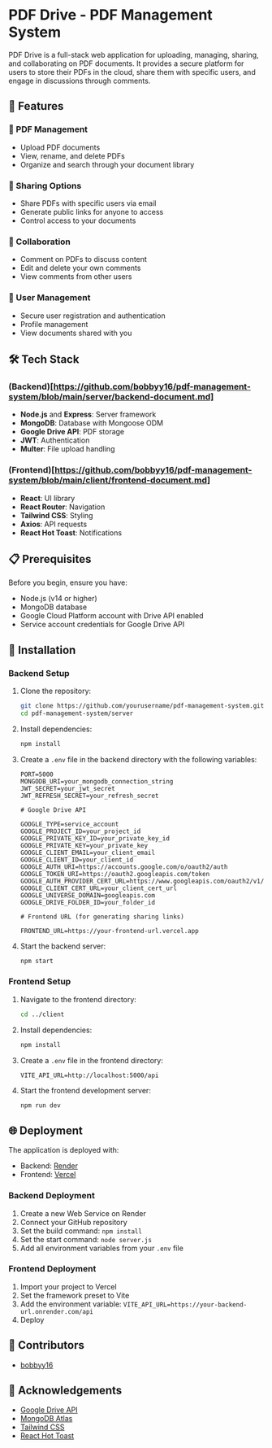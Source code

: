 # PDF Drive - PDF Management System

PDF Drive is a full-stack web application for uploading, managing, sharing, and collaborating on PDF documents. It provides a secure platform for users to store their PDFs in the cloud, share them with specific users, and engage in discussions through comments.

## 🌟 Features

### 📄 PDF Management

- Upload PDF documents
- View, rename, and delete PDFs
- Organize and search through your document library

### 🔗 Sharing Options

- Share PDFs with specific users via email
- Generate public links for anyone to access
- Control access to your documents

### 💬 Collaboration

- Comment on PDFs to discuss content
- Edit and delete your own comments
- View comments from other users

### 👤 User Management

- Secure user registration and authentication
- Profile management
- View documents shared with you

## 🛠️ Tech Stack

### (Backend)[https://github.com/bobbyy16/pdf-management-system/blob/main/server/backend-document.md]

- **Node.js** and **Express**: Server framework
- **MongoDB**: Database with Mongoose ODM
- **Google Drive API**: PDF storage
- **JWT**: Authentication
- **Multer**: File upload handling

### (Frontend)[https://github.com/bobbyy16/pdf-management-system/blob/main/client/frontend-document.md]

- **React**: UI library
- **React Router**: Navigation
- **Tailwind CSS**: Styling
- **Axios**: API requests
- **React Hot Toast**: Notifications

## 📋 Prerequisites

Before you begin, ensure you have:

- Node.js (v14 or higher)
- MongoDB database
- Google Cloud Platform account with Drive API enabled
- Service account credentials for Google Drive API

## 🚀 Installation

### Backend Setup

1. Clone the repository:

   ```bash
   git clone https://github.com/yourusername/pdf-management-system.git
   cd pdf-management-system/server
   ```

2. Install dependencies:

   ```bash
   npm install
   ```

3. Create a `.env` file in the backend directory with the following variables:

   ```
   PORT=5000
   MONGODB_URI=your_mongodb_connection_string
   JWT_SECRET=your_jwt_secret
   JWT_REFRESH_SECRET=your_refresh_secret

   # Google Drive API

   GOOGLE_TYPE=service_account
   GOOGLE_PROJECT_ID=your_project_id
   GOOGLE_PRIVATE_KEY_ID=your_private_key_id
   GOOGLE_PRIVATE_KEY=your_private_key
   GOOGLE_CLIENT_EMAIL=your_client_email
   GOOGLE_CLIENT_ID=your_client_id
   GOOGLE_AUTH_URI=https://accounts.google.com/o/oauth2/auth
   GOOGLE_TOKEN_URI=https://oauth2.googleapis.com/token
   GOOGLE_AUTH_PROVIDER_CERT_URL=https://www.googleapis.com/oauth2/v1/certs
   GOOGLE_CLIENT_CERT_URL=your_client_cert_url
   GOOGLE_UNIVERSE_DOMAIN=googleapis.com
   GOOGLE_DRIVE_FOLDER_ID=your_folder_id

   # Frontend URL (for generating sharing links)

   FRONTEND_URL=https://your-frontend-url.vercel.app
   ```

4. Start the backend server:
   ```bash
   npm start
   ```

### Frontend Setup

1. Navigate to the frontend directory:

   ```bash
   cd ../client
   ```

2. Install dependencies:

   ```bash
   npm install
   ```

3. Create a `.env` file in the frontend directory:

   ```
   VITE_API_URL=http://localhost:5000/api
   ```

4. Start the frontend development server:
   ```bash
   npm run dev
   ```

## 🌐 Deployment

The application is deployed with:

- Backend: [Render](https://render.com)
- Frontend: [Vercel](https://vercel.com)

### Backend Deployment

1. Create a new Web Service on Render
2. Connect your GitHub repository
3. Set the build command: `npm install`
4. Set the start command: `node server.js`
5. Add all environment variables from your `.env` file

### Frontend Deployment

1. Import your project to Vercel
2. Set the framework preset to Vite
3. Add the environment variable: `VITE_API_URL=https://your-backend-url.onrender.com/api`
4. Deploy

## 👥 Contributors

- [bobbyy16](https://github.com/bobbyy16)

## 🙏 Acknowledgements

- [Google Drive API](https://developers.google.com/drive)
- [MongoDB Atlas](https://www.mongodb.com/cloud/atlas)
- [Tailwind CSS](https://tailwindcss.com/)
- [React Hot Toast](https://react-hot-toast.com/)
